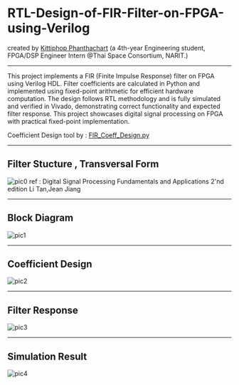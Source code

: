 # RTL-Design-of-FIR-Filter-on-FPGA-using-Verilog
created by [Kittiphop Phanthachart](https://bento.me/mac-kittiphop) (a 4th-year Engineering student, FPGA/DSP Engineer Intern @Thai Space Consortium, NARIT.)


----


This project implements a FIR (Finite Impulse Response) filter on FPGA using Verilog HDL. Filter coefficients are calculated in Python and implemented using fixed-point arithmetic for efficient hardware computation. The design follows RTL methodology and is fully simulated and verified in Vivado, demonstrating correct functionality and expected filter response. This project showcases digital signal processing on FPGA with practical fixed-point implementation.


Coefficient Design tool by : [FIR_Coeff_Design.py](https://github.com/XACKIES/RTL-Design-of-a-FIR-Filter-on-FPGA-using-Verilog/blob/main/FIR_Coeff_Design.py)


----
## Filter Stucture  , Transversal Form


![pic0](https://github.com/XACKIES/RTL-Design-of-a-FIR-Filter-on-FPGA-using-Verilog/blob/main/Doc/FIR%20filter%20realization%20Transversal%20form.png)
ref : Digital Signal Processing Fundamentals and Applications 2'nd edition Li Tan,Jean Jiang

----

## Block Diagram

![pic1](https://github.com/XACKIES/RTL-Design-of-a-FIR-Filter-on-FPGA-using-Verilog/blob/main/Doc/Block_Diagram_of_FIR_Filter_Testing.png)

----

## Coefficient Design
![pic2](https://github.com/XACKIES/RTL-Design-of-a-FIR-Filter-on-FPGA-using-Verilog/blob/main/Doc/Lowpass_Filter_Coeff.png)

---

## Filter Response
![pic3](https://github.com/XACKIES/RTL-Design-of-a-FIR-Filter-on-FPGA-using-Verilog/blob/main/Doc/Spectrum_of_FIR_Filter.png)



----

## Simulation Result

![pic4](https://github.com/XACKIES/RTL-Design-of-a-FIR-Filter-on-FPGA-using-Verilog/blob/main/Doc/Result_of_Simulation.png)
